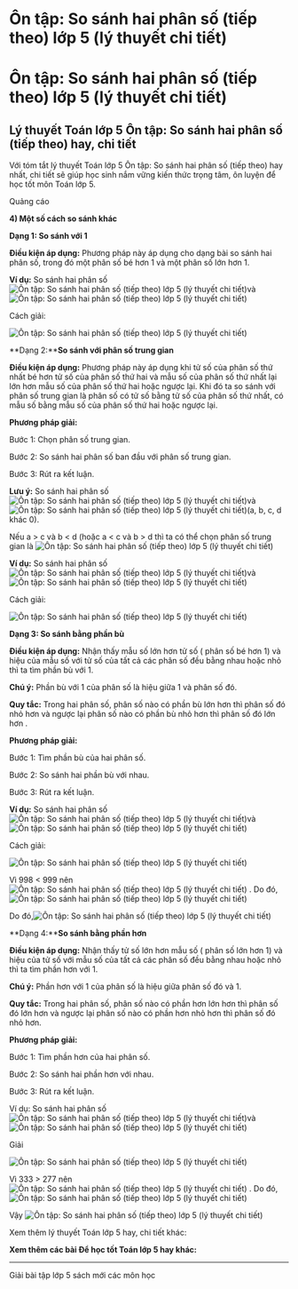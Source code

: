 # Ôn tập: So sánh hai phân số (tiếp theo) lớp 5 (lý thuyết chi tiết)

# Ôn tập: So sánh hai phân số (tiếp theo) lớp 5 (lý thuyết chi tiết)

## Lý thuyết Toán lớp 5 Ôn tập: So sánh hai phân số (tiếp theo) hay, chi tiết

Với tóm tắt lý thuyết Toán lớp 5 Ôn tập: So sánh hai phân số (tiếp theo) hay nhất, chi tiết sẽ giúp học sinh nắm vững kiến thức trọng tâm, ôn luyện để học tốt môn Toán lớp 5.

Quảng cáo

**4) Một số cách so sánh khác**

**Dạng 1: So sánh với 1**

**Điều kiện áp dụng:** Phương pháp này áp dụng cho dạng bài so sánh hai phân số, trong đó một phân số bé hơn 1 và một phân số lớn hơn 1.

**Ví dụ:** So sánh hai phân số ![Ôn tập: So sánh hai phân số \(tiếp theo\) lớp 5 \(lý thuyết chi tiết\)](https://vietjack.com/giai-toan-lop-5/images/ly-thuyet-on-tap-so-sanh-hai-phan-so-tiep-theo-97464.png)và![Ôn tập: So sánh hai phân số \(tiếp theo\) lớp 5 \(lý thuyết chi tiết\)](https://vietjack.com/giai-toan-lop-5/images/ly-thuyet-on-tap-so-sanh-hai-phan-so-tiep-theo-97462.png)

Cách giải:

![Ôn tập: So sánh hai phân số \(tiếp theo\) lớp 5 \(lý thuyết chi tiết\)](https://vietjack.com/giai-toan-lop-5/images/ly-thuyet-on-tap-so-sanh-hai-phan-so-tiep-theo-97467.png)

**Dạng 2:****So sánh với phân số trung gian**

**Điều kiện áp dụng:** Phương pháp này áp dụng khi tử số của phân số thứ nhất bé hơn tử số của phân số thứ hai và mẫu số của phân số thứ nhất lại lớn hơn mẫu số của phân số thứ hai hoặc ngược lại. Khi đó ta so sánh với phân số trung gian là phân số có tử số bằng tử số của phân số thứ nhất, có mẫu số bằng mẫu số của phân số thứ hai hoặc ngược lại.

**Phương pháp giải:**

Bước 1: Chọn phân số trung gian.

Bước 2: So sánh hai phân số ban đầu với phân số trung gian.

Bước 3: Rút ra kết luận.

**Lưu ý:** So sánh hai phân số ![Ôn tập: So sánh hai phân số \(tiếp theo\) lớp 5 \(lý thuyết chi tiết\)](https://vietjack.com/giai-toan-lop-5/images/ly-thuyet-on-tap-so-sanh-hai-phan-so-tiep-theo-97469.png)và ![Ôn tập: So sánh hai phân số \(tiếp theo\) lớp 5 \(lý thuyết chi tiết\)](https://vietjack.com/giai-toan-lop-5/images/ly-thuyet-on-tap-so-sanh-hai-phan-so-tiep-theo-97471.png)(a, b, c, d khác 0).

Nếu a > c và b < d (hoặc a < c và b > d thì ta có thể chọn phân số trung gian là ![Ôn tập: So sánh hai phân số \(tiếp theo\) lớp 5 \(lý thuyết chi tiết\)](https://vietjack.com/giai-toan-lop-5/images/ly-thuyet-on-tap-so-sanh-hai-phan-so-tiep-theo-97458.png)

**Ví dụ:** So sánh hai phân số ![Ôn tập: So sánh hai phân số \(tiếp theo\) lớp 5 \(lý thuyết chi tiết\)](https://vietjack.com/giai-toan-lop-5/images/ly-thuyet-on-tap-so-sanh-hai-phan-so-tiep-theo-97474.png)và![Ôn tập: So sánh hai phân số \(tiếp theo\) lớp 5 \(lý thuyết chi tiết\)](https://vietjack.com/giai-toan-lop-5/images/ly-thuyet-on-tap-so-sanh-hai-phan-so-tiep-theo-97476.png)

Cách giải:

![Ôn tập: So sánh hai phân số \(tiếp theo\) lớp 5 \(lý thuyết chi tiết\)](https://vietjack.com/giai-toan-lop-5/images/ly-thuyet-on-tap-so-sanh-hai-phan-so-tiep-theo-97459.png)

**Dạng 3: So sánh bằng phần bù**

**Điều kiện áp dụng:** Nhận thấy mẫu số lớn hơn tử số ( phân số bé hơn 1) và hiệu của mẫu số với tử số của tất cả các phân số đều bằng nhau hoặc nhỏ thì ta tìm phần bù với 1.

**Chú ý:** Phần bù với 1 của phân số là hiệu giữa 1 và phân số đó.

**Quy tắc:** Trong hai phân số, phân số nào có phần bù lớn hơn thì phân số đó nhỏ hơn và ngược lại phân số nào có phần bù nhỏ hơn thì phân số đó lớn hơn .

**Phương pháp giải:**

Bước 1: Tìm phần bù của hai phân số.

Bước 2: So sánh hai phần bù với nhau.

Bước 3: Rút ra kết luận.

**Ví dụ:** So sánh hai phân số ![Ôn tập: So sánh hai phân số \(tiếp theo\) lớp 5 \(lý thuyết chi tiết\)](https://vietjack.com/giai-toan-lop-5/images/ly-thuyet-on-tap-so-sanh-hai-phan-so-tiep-theo-97478.png)và![Ôn tập: So sánh hai phân số \(tiếp theo\) lớp 5 \(lý thuyết chi tiết\)](https://vietjack.com/giai-toan-lop-5/images/ly-thuyet-on-tap-so-sanh-hai-phan-so-tiep-theo-97480.png)

Cách giải:

![Ôn tập: So sánh hai phân số \(tiếp theo\) lớp 5 \(lý thuyết chi tiết\)](https://vietjack.com/giai-toan-lop-5/images/ly-thuyet-on-tap-so-sanh-hai-phan-so-tiep-theo-97482.png)

Vì 998 < 999 nên![Ôn tập: So sánh hai phân số \(tiếp theo\) lớp 5 \(lý thuyết chi tiết\)](https://vietjack.com/giai-toan-lop-5/images/ly-thuyet-on-tap-so-sanh-hai-phan-so-tiep-theo-97484.png) . Do đó,![Ôn tập: So sánh hai phân số \(tiếp theo\) lớp 5 \(lý thuyết chi tiết\)](https://vietjack.com/giai-toan-lop-5/images/ly-thuyet-on-tap-so-sanh-hai-phan-so-tiep-theo-97486.png)

Do đó,![Ôn tập: So sánh hai phân số \(tiếp theo\) lớp 5 \(lý thuyết chi tiết\)](https://vietjack.com/giai-toan-lop-5/images/ly-thuyet-on-tap-so-sanh-hai-phan-so-tiep-theo-97489.png)

**Dạng 4:****So sánh bằng phần hơn**

**Điều kiện áp dụng:** Nhận thấy tử số lớn hơn mẫu số ( phân số lớn hơn 1) và hiệu của tử số với mẫu số của tất cả các phân số đều bằng nhau hoặc nhỏ thì ta tìm phần hơn với 1.

**Chú ý:** Phần hơn với 1 của phân số là hiệu giữa phân số đó và 1.

**Quy tắc:** Trong hai phân số, phân số nào có phần hơn lớn hơn thì phân số đó lớn hơn và ngược lại phân số nào có phần hơn nhỏ hơn thì phân số đó nhỏ hơn.

**Phương pháp giải:**

Bước 1: Tìm phần hơn của hai phân số.

Bước 2: So sánh hai phần hơn với nhau.

Bước 3: Rút ra kết luận.

Ví dụ: So sánh hai phân số ![Ôn tập: So sánh hai phân số \(tiếp theo\) lớp 5 \(lý thuyết chi tiết\)](https://vietjack.com/giai-toan-lop-5/images/ly-thuyet-on-tap-so-sanh-hai-phan-so-tiep-theo-97491.png)và![Ôn tập: So sánh hai phân số \(tiếp theo\) lớp 5 \(lý thuyết chi tiết\)](https://vietjack.com/giai-toan-lop-5/images/ly-thuyet-on-tap-so-sanh-hai-phan-so-tiep-theo-97493.png)

Giải

![Ôn tập: So sánh hai phân số \(tiếp theo\) lớp 5 \(lý thuyết chi tiết\)](https://vietjack.com/giai-toan-lop-5/images/ly-thuyet-on-tap-so-sanh-hai-phan-so-tiep-theo-97495.png)

Vì 333 > 277 nên![Ôn tập: So sánh hai phân số \(tiếp theo\) lớp 5 \(lý thuyết chi tiết\)](https://vietjack.com/giai-toan-lop-5/images/ly-thuyet-on-tap-so-sanh-hai-phan-so-tiep-theo-97497.png) . Do đó,![Ôn tập: So sánh hai phân số \(tiếp theo\) lớp 5 \(lý thuyết chi tiết\)](https://vietjack.com/giai-toan-lop-5/images/ly-thuyet-on-tap-so-sanh-hai-phan-so-tiep-theo-97499.png)

Vậy ![Ôn tập: So sánh hai phân số \(tiếp theo\) lớp 5 \(lý thuyết chi tiết\)](https://vietjack.com/giai-toan-lop-5/images/ly-thuyet-on-tap-so-sanh-hai-phan-so-tiep-theo-97501.png)

Xem thêm lý thuyết Toán lớp 5 hay, chi tiết khác:

**Xem thêm các bài Để học tốt Toán lớp 5 hay khác:**

* * *

Giải bài tập lớp 5 sách mới các môn học
